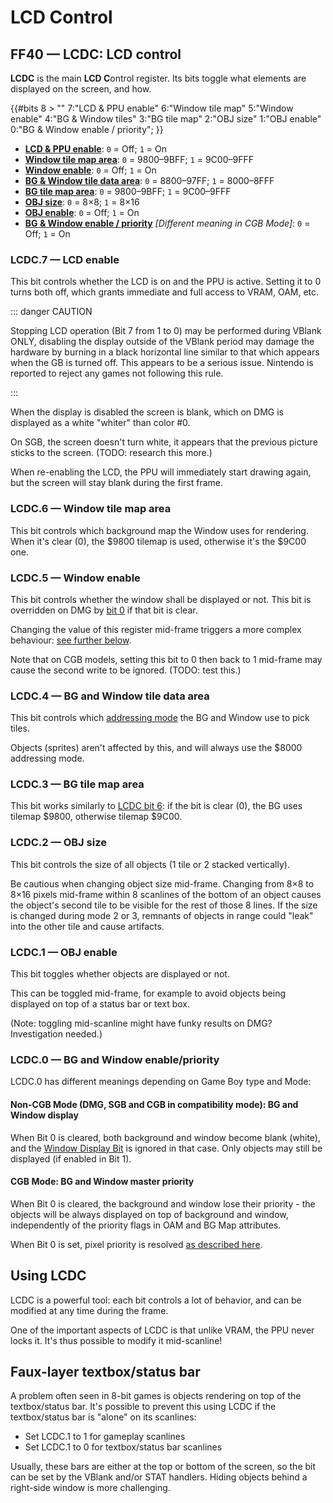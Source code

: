 # LCD Control

## FF40 — LCDC: LCD control

**LCDC** is the main **LCD C**ontrol register. Its bits toggle what
elements are displayed on the screen, and how.

{{#bits 8 >
  ""  7:"LCD & PPU enable" 6:"Window tile map" 5:"Window enable" 4:"BG & Window tiles"
      3:"BG tile map" 2:"OBJ size" 1:"OBJ enable" 0:"BG & Window enable / priority";
}}

- **[LCD & PPU enable](<#LCDC.7 — LCD enable>)**: `0` = Off; `1` = On
- **[Window tile map area](<#LCDC.6 — Window tile map area>)**: `0` = 9800–9BFF; `1` = 9C00–9FFF
- **[Window enable](<#LCDC.5 — Window enable>)**: `0` = Off; `1` = On
- **[BG & Window tile data area](<#LCDC.4 — BG and Window tile data area>)**: `0` = 8800–97FF; `1` = 8000–8FFF
- **[BG tile map area](<#LCDC.3 — BG tile map area>)**: `0` = 9800–9BFF; `1` = 9C00–9FFF
- **[OBJ size](<#LCDC.2 — OBJ size>)**: `0` = 8×8; `1` = 8×16
- **[OBJ enable](<#LCDC.1 — OBJ enable>)**: `0` = Off; `1` = On
- **[BG & Window enable / priority](<#LCDC.0 — BG and Window enable/priority>)** *\[Different meaning in CGB Mode\]*: `0` = Off; `1` = On

### LCDC.7 — LCD enable

This bit controls whether the LCD is on and the PPU is active. Setting
it to 0 turns both off, which grants immediate and full access to VRAM,
OAM, etc.

::: danger CAUTION

Stopping LCD operation (Bit 7 from 1 to 0) may be performed
during VBlank ONLY, disabling the display outside
of the VBlank period may damage the hardware by burning in a black
horizontal line similar to that which appears when the GB is turned off.
This appears to be a serious issue. Nintendo is reported to reject any
games not following this rule.

:::

When the display is disabled the screen is blank, which on DMG is
displayed as a white "whiter" than color \#0.

On SGB, the screen doesn't turn white, it appears that the previous
picture sticks to the screen. (TODO: research this more.)

When re-enabling the LCD, the PPU will immediately start drawing again,
but the screen will stay blank during the first frame.

### LCDC.6 — Window tile map area

This bit controls which background map the Window uses for rendering.
When it's clear (0), the \$9800 tilemap is used, otherwise it's the \$9C00
one.

### LCDC.5 — Window enable

This bit controls whether the window shall be displayed or not.
This bit is overridden on DMG by [bit 0](<#LCDC.0 — BG and Window enable/priority>)
if that bit is clear.

Changing the value of this register mid-frame triggers a more complex behaviour:
[see further below](<#FF4A–FF4B — WY, WX: Window Y position, X position plus 7>).

Note that on CGB models, setting this bit to 0 then back to 1 mid-frame
may cause the second write to be ignored. (TODO: test this.)

### LCDC.4 — BG and Window tile data area

This bit controls which [addressing
mode](<#VRAM Tile Data>) the BG and Window use to
pick tiles.

Objects (sprites) aren't affected by this, and will always use the \$8000 addressing mode.

### LCDC.3 — BG tile map area

This bit works similarly to [LCDC bit 6](<#LCDC.6 — Window tile map area>):
if the bit is clear (0), the BG uses tilemap $9800, otherwise tilemap $9C00.

### LCDC.2 — OBJ size

This bit controls the size of all objects (1 tile or 2 stacked vertically).

Be cautious when changing object size mid-frame.
Changing from 8×8 to 8×16 pixels mid-frame within 8 scanlines of the bottom of an object
causes the object's second tile to be visible for the rest of those 8 lines.
If the size is changed during mode 2 or 3,
remnants of objects in range could "leak" into the other tile and
cause artifacts.

### LCDC.1 — OBJ enable

This bit toggles whether objects are displayed or not.

This can be toggled mid-frame, for example to avoid objects being
displayed on top of a status bar or text box.

(Note: toggling mid-scanline might have funky results on DMG?
Investigation needed.)

### LCDC.0 — BG and Window enable/priority

LCDC.0 has different meanings depending on Game Boy type and Mode:

#### Non-CGB Mode (DMG, SGB and CGB in compatibility mode): BG and Window display

When Bit 0 is cleared, both background and window become blank (white),
and the [Window Display Bit](<#LCDC.5 — Window enable>)
is ignored in that case. Only objects may still be displayed (if enabled
in Bit 1).

#### CGB Mode: BG and Window master priority

When Bit 0 is cleared, the background and window lose their priority -
the objects will be always displayed on top of background and window,
independently of the priority flags in OAM and BG Map attributes.

When Bit 0 is set, pixel priority is resolved [as described here](<#BG-to-OBJ Priority in CGB Mode>).

## Using LCDC

LCDC is a powerful tool: each bit controls a lot of behavior, and can be
modified at any time during the frame.

One of the important aspects of LCDC is that unlike VRAM, the PPU never
locks it. It's thus possible to modify it mid-scanline!

## Faux-layer textbox/status bar

A problem often seen in 8-bit games is objects rendering on top
of the textbox/status bar. It's possible to prevent this using LCDC if
the textbox/status bar is "alone" on its scanlines:

- Set LCDC.1 to 1 for gameplay scanlines
- Set LCDC.1 to 0 for textbox/status bar scanlines

Usually, these bars are either at the top or bottom of the screen, so
the bit can be set by the VBlank and/or STAT handlers.
Hiding objects behind a right-side window is more challenging.
